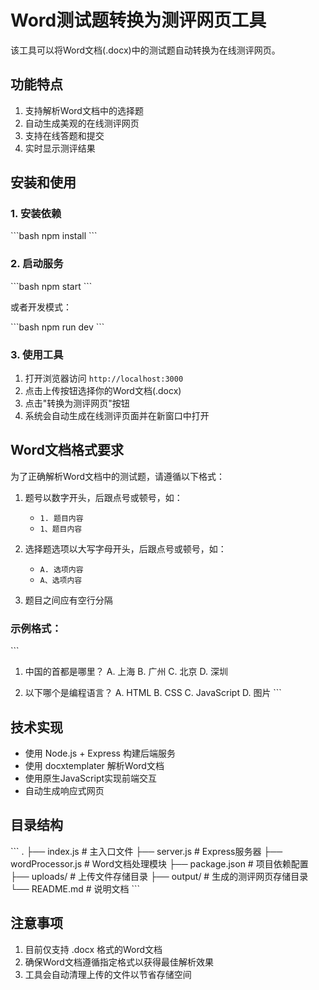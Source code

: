 # Word测试题转换为测评网页工具

该工具可以将Word文档(.docx)中的测试题自动转换为在线测评网页。

## 功能特点

1. 支持解析Word文档中的选择题
2. 自动生成美观的在线测评网页
3. 支持在线答题和提交
4. 实时显示测评结果

## 安装和使用

### 1. 安装依赖

\`\`\`bash
npm install
\`\`\`

### 2. 启动服务

\`\`\`bash
npm start
\`\`\`

或者开发模式：

\`\`\`bash
npm run dev
\`\`\`

### 3. 使用工具

1. 打开浏览器访问 `http://localhost:3000`
2. 点击上传按钮选择你的Word文档(.docx)
3. 点击"转换为测评网页"按钮
4. 系统会自动生成在线测评页面并在新窗口中打开

## Word文档格式要求

为了正确解析Word文档中的测试题，请遵循以下格式：

1. 题号以数字开头，后跟点号或顿号，如：
   - `1. 题目内容`
   - `1、题目内容`

2. 选择题选项以大写字母开头，后跟点号或顿号，如：
   - `A. 选项内容`
   - `A、选项内容`

3. 题目之间应有空行分隔

### 示例格式：

\`\`\`
1. 中国的首都是哪里？
A. 上海
B. 广州
C. 北京
D. 深圳

2. 以下哪个是编程语言？
A. HTML
B. CSS
C. JavaScript
D. 图片
\`\`\`

## 技术实现

- 使用 Node.js + Express 构建后端服务
- 使用 docxtemplater 解析Word文档
- 使用原生JavaScript实现前端交互
- 自动生成响应式网页

## 目录结构

\`\`\`
.
├── index.js          # 主入口文件
├── server.js         # Express服务器
├── wordProcessor.js  # Word文档处理模块
├── package.json      # 项目依赖配置
├── uploads/          # 上传文件存储目录
├── output/           # 生成的测评网页存储目录
└── README.md         # 说明文档
\`\`\`

## 注意事项

1. 目前仅支持 .docx 格式的Word文档
2. 确保Word文档遵循指定格式以获得最佳解析效果
3. 工具会自动清理上传的文件以节省存储空间